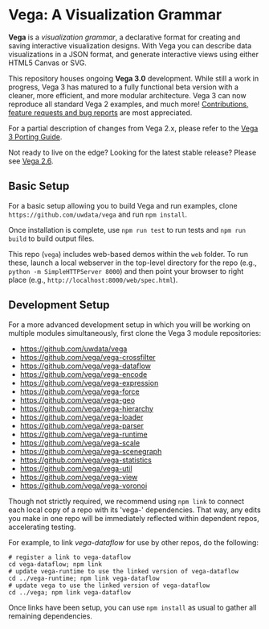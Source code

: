 # Vega: A Visualization Grammar

**Vega** is a *visualization grammar*, a declarative format for creating and
saving interactive visualization designs. With Vega you can describe data
visualizations in a JSON format, and generate interactive views using either
HTML5 Canvas or SVG.

This repository houses ongoing **Vega 3.0** development. While still a work
in progress, Vega 3 has matured to a fully functional beta version with a
cleaner, more efficient, and more modular architecture. Vega 3 can now
reproduce all standard Vega 2 examples, and much more! [Contributions, feature
requests and bug reports](https://github.com/uwdata/vega/issues) are
most appreciated.

For a partial description of changes from Vega 2.x, please refer to the
[Vega 3 Porting Guide](https://github.com/uwdata/vega/blob/master/PORTING_GUIDE.md).

Not ready to live on the edge? Looking for the latest stable release? Please
see [Vega 2.6](https://github.com/vega/vega).

## Basic Setup

For a basic setup allowing you to build Vega and run examples,
clone `https://github.com/uwdata/vega` and run `npm install`.

Once installation is complete, use `npm run test` to run tests and
`npm run build` to build output files.

This repo (`vega`) includes web-based demos within the `web` folder. To run
these, launch a local webserver in the top-level directory for the repo
(e.g., `python -m SimpleHTTPServer 8000`) and then point your browser to right
place (e.g., `http://localhost:8000/web/spec.html`).

## Development Setup

For a more advanced development setup in which you will be working on multiple
modules simultaneously, first clone the Vega 3 module repositories:

* https://github.com/uwdata/vega
* https://github.com/vega/vega-crossfilter
* https://github.com/vega/vega-dataflow
* https://github.com/vega/vega-encode
* https://github.com/vega/vega-expression
* https://github.com/vega/vega-force
* https://github.com/vega/vega-geo
* https://github.com/vega/vega-hierarchy
* https://github.com/vega/vega-loader
* https://github.com/vega/vega-parser
* https://github.com/vega/vega-runtime
* https://github.com/vega/vega-scale
* https://github.com/vega/vega-scenegraph
* https://github.com/vega/vega-statistics
* https://github.com/vega/vega-util
* https://github.com/vega/vega-view
* https://github.com/vega/vega-voronoi

Though not strictly required, we recommend using `npm link` to connect each
local copy of a repo with its 'vega-' dependencies. That way, any edits you
make in one repo will be immediately reflected within dependent repos,
accelerating testing.

For example, to link _vega-dataflow_ for use by other repos, do the following:
```
# register a link to vega-dataflow
cd vega-dataflow; npm link
# update vega-runtime to use the linked version of vega-dataflow
cd ../vega-runtime; npm link vega-dataflow
# update vega to use the linked version of vega-dataflow
cd ../vega; npm link vega-dataflow
```

Once links have been setup, you can use `npm install` as usual to gather all
remaining dependencies.
